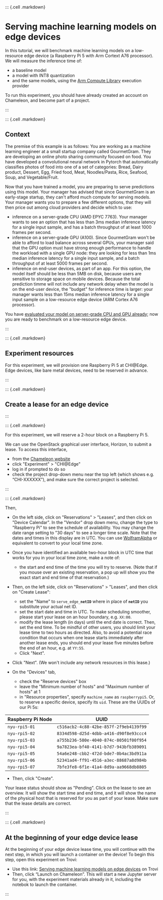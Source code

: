 
::: {.cell .markdown}

# Serving machine learning models on edge devices

In this tutorial, we will benchmark machine learning models on a low-resource edge device (a Raspberry Pi 5 with Arm Cortext A76 processor). We will measure the inference time of:

* a baseline model
* a model with INT8 quantization
* and the same models, using the [Arm Compute Library](https://github.com/ARM-software/ComputeLibrary) execution provider

To run this experiment, you should have already created an account on Chameleon, and become part of a project. 

:::


::: {.cell .markdown}

## Context

The premise of this example is as follows: You are working as a machine learning engineer at a small startup company called GourmetGram. They are developing an online photo sharing community focused on food. You have developed a convolutional neural network in Pytorch that automatically classifies photos of food into one of a set of categories: Bread, Dairy product, Dessert, Egg, Fried food, Meat, Noodles/Pasta, Rice, Seafood, Soup, and Vegetable/Fruit.

Now that you have trained a model, you are preparing to serve predictions using this model. Your manager has advised that since GourmetGram is an early-stage startup, they can't afford much compute for serving models. Your manager wants you to prepare a few different options, that they will then price out among cloud providers and decide which to use:

* inference on a server-grade CPU (AMD EPYC 7763). Your manager wants to see an option that has less than 3ms median inference latency for a single input sample, and has a batch throughput of at least 1000 frames per second.
* inference on a server-grade GPU (A100). Since GourmetGram won't be able to afford to load balance across several GPUs, your manager said that the GPU option must have strong enough performance to handle the workload with a single GPU node: they are looking for less than 1ms median inference latency for a single input sample, and a batch throughput of at least 5000 frames per second.
* inference on end-user devices, as part of an app. For this option, the model itself should be less than 5MB on disk, because users are sensitive to storage space on mobile devices. Because the total prediction timme will not include any network delay when the model is on the end-user device, the "budget" for inference time is larger: your manager wants less than 15ms median inference latency for a single input sample on a low-resource edge device (ARM Cortex A76 processor).

You have [evaluated your model on server-grade CPU and GPU already](https://teaching-on-testbeds.github.io/serve-model-chi/); now you are ready to benchmark on a low-resource edge device.

:::

::: {.cell .markdown}

## Experiment resources 

For this experiment, we will provision one Raspberry Pi 5 at CHI@Edge. Edge devices, like bare metal devices, need to be reserved in advance.

:::

::: {.cell .markdown}

## Create a lease for an edge device

:::

::: {.cell .markdown}

For this experiment, we will reserve a 2-hour block on a Raspberry Pi 5.

We can use the OpenStack graphical user interface, Horizon, to submit a lease. To access this interface,

* from the [Chameleon website](https://chameleoncloud.org/)
* click "Experiment" > "CHI@Edge"
* log in if prompted to do so
* check the project drop-down menu near the top left (which shows e.g. “CHI-XXXXXX”), and make sure the correct project is selected.

:::

::: {.cell .markdown}

Then, 

* On the left side, click on "Reservations" > "Leases", and then click on "Device Calendar". In the "Vendor" drop down menu, change the type to "Raspberry Pi" to see the schedule of availability. You may change the date range setting to "30 days" to see a longer time scale. Note that the dates and times in this display are in UTC. You can use [WolframAlpha](https://www.wolframalpha.com/) or equivalent to convert to your local time zone. 
* Once you have identified an available two-hour block in UTC time that works for you in your local time zone, make a note of:
  * the start and end time of the time you will try to reserve. (Note that if you mouse over an existing reservation, a pop up will show you the exact start and end time of that reservation.)
* Then, on the left side, click on "Reservations" > "Leases", and then click on "Create Lease":
  * set the "Name" to <code>serve_edge_<b>netID</b></code> where in place of <code><b>netID</b></code> you substitute your actual net ID.
  * set the start date and time in UTC. To make scheduling smoother, please start your lease on an hour boundary, e.g. `XX:00`.
  * modify the lease length (in days) until the end date is correct. Then, set the end time. To be mindful of other users, you should limit your lease time to two hours as directed. Also, to avoid a potential race condition that occurs when one lease starts immediately after another lease ends, you should end your lease five minutes before the end of an hour, e.g. at `YY:55`.
  * Click "Next".
* Click "Next". (We won't include any network resources in this lease.)

* On the "Devices" tab, 
  * check the "Reserve devices" box
  * leave the "Minimum number of hosts" and "Maximum number of hosts" at 1
  * in "Resource properties", specify `machine_name` as `raspberrypi5`. Or, to reserve a specific device, specify its `uid`. These are the UUIDs of our Pi 5s:


| Raspberry Pi Node | UUID                                    |
|-------------------|-----------------------------------------|
| `nyu-rpi5-01`     | `c516acb2-4c88-42be-857f-2f9eb4139f99`  |
| `nyu-rpi5-02`     | `8334d598-d25d-4dbb-a416-d90f8e93ccc4`  |
| `nyu-rpi5-03`     | `a755b236-580e-4040-874c-80501f00f954`  |
| `nyu-rpi5-04`     | `9a7823ea-bf40-4141-b7d7-943bfb389091`  |
| `nyu-rpi5-05`     | `54a6e248-cbb2-472d-bde7-0b4ac3bd911a`  |
| `nyu-rpi5-06`     | `52341ad4-ff91-4516-a3ec-88687a8d984b`  |
| `nyu-rpi5-07`     | `7bfe3fe8-6f1e-41a4-8d9a-aa9668db8805`  |

* Then, click "Create".

Your lease status should show as "Pending". Click on the lease to see an overview. It will show the start time and end time, and it will show the name of the physical host that is reserved for you as part of your lease. Make sure that the lease details are correct.

:::


::: {.cell .markdown}

## At the beginning of your edge device lease


At the beginning of your edge device lease time, you will continue with the next step, in which you will launch a container on the device! To begin this step, open this experiment on Trovi:

* Use this link: [Serving machine learning models on edge devices](https://chameleoncloud.org/experiment/share/a1662022-9017-45b1-9b96-31705ca20358) on Trovi
* Then, click “Launch on Chameleon”. This will start a new Jupyter server for you, with the experiment materials already in it, including the notebok to launch the container.


:::

